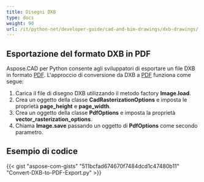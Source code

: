 ```yaml
---
title: Disegni DXB
type: docs
weight: 90
url: /it/python-net/developer-guide/cad-and-bim-drawings/dxb-drawings/
---
```


## **Esportazione del formato DXB in PDF**

Aspose.CAD per Python consente agli sviluppatori di esportare un file DXB in formato [PDF](https://docs.fileformat.com/pdf/). L'approccio di conversione da DXB a [PDF](https://docs.fileformat.com/pdf/) funziona come segue:

1. Carica il file di disegno DXB utilizzando il metodo factory **Image.load**.
1. Crea un oggetto della classe **CadRasterizationOptions** e imposta le proprietà **page_height** e **page_width**.
1. Crea un oggetto della classe **PdfOptions** e imposta la proprietà **vector_rasterization_options**.
1. Chiama **Image.save** passando un oggetto di **PdfOptions** come secondo parametro.

## Esempio di codice

{{< gist "aspose-com-gists" "511bcfad674670f7484dcd1c47480b11" "Convert-DXB-to-PDF-Export.py" >}}
